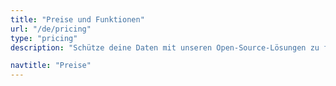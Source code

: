 ```yaml
---
title: "Preise und Funktionen"
url: "/de/pricing"
type: "pricing"
description: "Schütze deine Daten mit unseren Open-Source-Lösungen zu fairen Preisen. Ob für den privaten Gebrauch mit Cryptomator oder für die Teamarbeit mit Cryptomator Hub — unsere Optionen passen zu deinen Bedürfnissen, ohne versteckte Kosten."

navtitle: "Preise"
---
```

